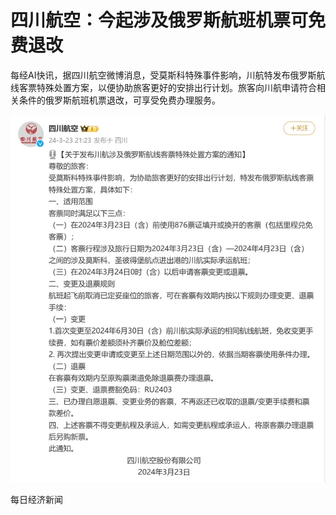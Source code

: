 # 四川航空：今起涉及俄罗斯航班机票可免费退改

每经AI快讯，据四川航空微博消息，受莫斯科特殊事件影响，川航特发布俄罗斯航线客票特殊处置方案，以便协助旅客更好的安排出行计划。旅客向川航申请符合相关条件的俄罗斯航班机票退改，可享受免费办理服务。

![f12064a261150f9bf3404d017f0ac0f2.jpg](https://raw.githubusercontent.com/qqhsx/qqnews_image/main/2024/03/24/四川航空：今起涉及俄罗斯航班机票可免费退改/f12064a261150f9bf3404d017f0ac0f2.jpg)

每日经济新闻


